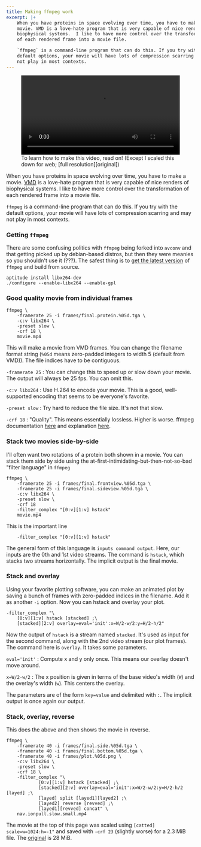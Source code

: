 ```yaml
---
title: Making ffmpeg work
excerpt: |+
    When you have proteins in space evolving over time, you have to make a
    movie. VMD is a love-hate program that is very capable of nice renders of
    biophysical systems.  I like to have more control over the transformation
    of each rendered frame into a movie file.

    `ffmpeg` is a command-line program that can do this. If you try with the
    default options, your movie will have lots of compression scarring and may
    not play in most contexts.
---
```


<figure class="figure">
<video width="100%" controls>
    <source src="https://www.dropbox.com/s/j36tdxqcwv1k5yl/nav.ionpull.slow.small.mp4?dl=1" type="video/mp4">
Your browser does not support the video tag.
</video>
<figcaption class="figure-caption" markdown="1">
To learn how to make this video, read on!
(Except I scaled this down for web; [full resolution][original])
</figcaption>
</figure>

When you have proteins in space evolving over time, you have to make a
movie. [VMD] is a love-hate program that is very capable of nice renders of
biophysical systems.  I like to have more control over the transformation
of each rendered frame into a movie file.

`ffmpeg` is a command-line program that can do this. If you try with the
default options, your movie will have lots of compression scarring and may
not play in most contexts.

[VMD]: http://www.ks.uiuc.edu/Research/vmd/

### Getting `ffmpeg`

There are some confusing politics with `ffmpeg` being forked into `avconv`
and that getting picked up by debian-based distros, but then they were
meanies so you shouldn't use it (???). The safest thing is to [get the
latest version][ffmpeg] of `ffmpeg` and build from source.

    aptitude install libx264-dev
    ./configure --enable-libx264 --enable-gpl

[ffmpeg]: https://www.ffmpeg.org/

### Good quality movie from individual frames

    ffmpeg \
        -framerate 25 -i frames/final.protein.%05d.tga \
        -c:v libx264 \
        -preset slow \
        -crf 18 \
        movie.mp4

This will make a movie from VMD frames. You can change the filename format
string (`%05d` means zero-padded integers to width 5 (default from VMD)).
The file indices have to be contiguous.

`-framerate 25`
:   You can change this to speed up or slow down your movie. The output
    will always be 25 fps. You can omit this.

`-c:v libx264`
:   Use H.264 to encode your movie. This is a good, well-supported encoding
    that seems to be everyone's favorite.

`-preset slow`
:   Try hard to reduce the file size. It's not that slow.

`-crf 18`
:   "Quality". This means essentially lossless. Higher is worse.
    ffmpeg documentation
    [here](https://www.ffmpeg.org/ffmpeg-codecs.html#toc-Options-23)
    and explanation [here](http://slhck.info/articles/crf).

### Stack two movies side-by-side

I'll often want two rotations of a protein both shown in a movie. You can
stack them side by side using the at-first-intimidating-but-then-not-so-bad
"filter language" in `ffmpeg`


    ffmpeg \
        -framerate 25 -i frames/final.frontview.%05d.tga \
        -framerate 25 -i frames/final.sideview.%05d.tga \
        -c:v libx264 \
        -preset slow \
        -crf 18
        -filter_complex "[0:v][1:v] hstack"
        movie.mp4

This is the important line

        -filter_complex "[0:v][1:v] hstack"

The general form of this language is `inputs command output`. Here, our
inputs are the 0th and 1st video streams. The command is `hstack`, which
stacks two streams horizontally. The implicit output is the final movie.

### Stack and overlay

Using your favorite plotting software, you can make an animated plot by
saving a bunch of frames with zero-padded indices in the filename. Add it
as another `-i` option. Now you can hstack and overlay your plot.

    -filter_complex "\
        [0:v][1:v] hstack [stacked] ;\
        [stacked][2:v] overlay=eval='init':x=W/2-w/2:y=H/2-h/2"

Now the output of `hstack` is a stream named `stacked`. It's used as input
for the second command, along with the 2nd video stream (our plot frames).
The command here is `overlay`. It takes some parameters.

`eval='init'`
:   Compute x and y only once. This means our overlay doesn't move around.

`x=W/2-w/2`
:   The x position is given in terms of the base video's width (`W`) and
    the overlay's width (`w`). This centers the overlay.

The parameters are of the form `key=value` and delimited with `:`. The
implicit output is once again our output.


### Stack, overlay, reverse

This does the above and then shows the movie in reverse.

    ffmpeg \
        -framerate 40 -i frames/final.side.%05d.tga \
        -framerate 40 -i frames/final.bottom.%05d.tga \
        -framerate 40 -i frames/plot.%05d.png \
        -c:v libx264 \
        -preset slow \
        -crf 18 \
        -filter_complex "\
                [0:v][1:v] hstack [stacked] ;\
                [stacked][2:v] overlay=eval='init':x=W/2-w/2:y=H/2-h/2 [layed] ;\
                [layed] split [layed1][layed2] ;\
                [layed2] reverse [revved] ;\
                [layed1][revved] concat" \
        nav.ionpull.slow.small.mp4

The movie at the top of this page was scaled using `[catted]
scale=w=1024:h=-1"` and saved with `-crf 23` (slightly worse) for a 2.3 MiB
file. The [original] is 28 MiB.

[original]: https://www.dropbox.com/s/1lzuew0ngfhptjf/nav.ionpull.slow.mp4?dl=1
